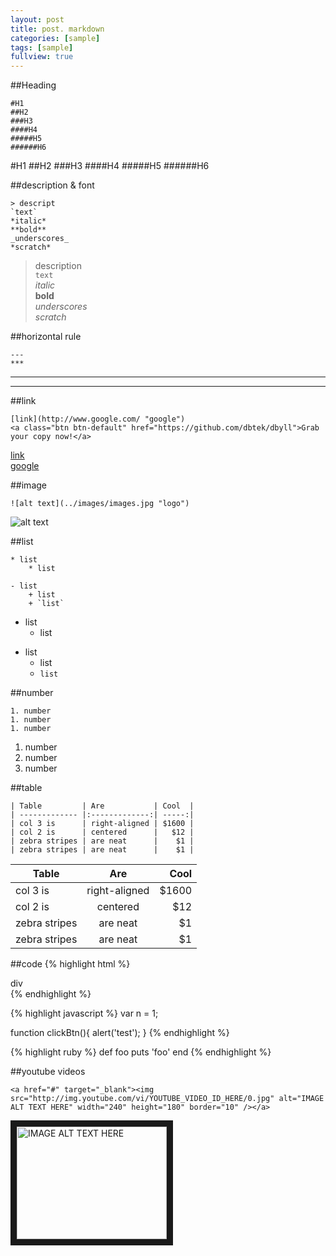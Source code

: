 ```yaml
---
layout: post
title: post. markdown
categories: [sample]
tags: [sample]
fullview: true
---
```


##Heading
    
    #H1
    ##H2
    ###H3
    ####H4
    #####H5
    ######H6
    
#H1
##H2
###H3
####H4
#####H5
######H6

##description & font
    
    > descript
    `text`
    *italic*
    **bold**
    _underscores_
    *scratch*

> description  
`text`  
*italic*  
**bold**  
_underscores_  
*scratch*  

##horizontal rule
    
    ---
    ***
    
---
***

##link
    
    [link](http://www.google.com/ "google")
    <a class="btn btn-default" href="https://github.com/dbtek/dbyll">Grab your copy now!</a>
    
[link](http://www.google.com/ "google")  
<a class="btn btn-default" href="http://www.google.com/">google</a>  

##image
    
    ![alt text](../images/images.jpg "logo")
    
![alt text](../images/images.jpg "logo")  

##list
    
    * list  
        * list  
    
    - list
        + list
        + `list`
        
* list  
    * list  

- list
    + list
    + `list`
    
##number
    
    1. number
    1. number
    1. number
    
1. number
1. number
1. number

##table
    
    | Table         | Are           | Cool  |
    | ------------- |:-------------:| -----:|
    | col 3 is      | right-aligned | $1600 |
    | col 2 is      | centered      |   $12 |
    | zebra stripes | are neat      |    $1 |
    | zebra stripes | are neat      |    $1 |
    
| Table         | Are           | Cool  |
| ------------- |:-------------:| -----:|
| col 3 is      | right-aligned | $1600 |
| col 2 is      | centered      |   $12 |
| zebra stripes | are neat      |    $1 |
| zebra stripes | are neat      |    $1 |  


##code
{% highlight html %}
<div>div</div>
{% endhighlight %}

{% highlight javascript %}
var n = 1;

function clickBtn(){
    alert('test');
}
{% endhighlight %}

{% highlight ruby %}
def foo
  puts 'foo'
end
{% endhighlight %}

##youtube videos
    
    <a href="#" target="_blank"><img src="http://img.youtube.com/vi/YOUTUBE_VIDEO_ID_HERE/0.jpg" alt="IMAGE ALT TEXT HERE" width="240" height="180" border="10" /></a>
        
<a href="#" target="_blank"><img src="http://img.youtube.com/vi/YOUTUBE_VIDEO_ID_HERE/0.jpg" alt="IMAGE ALT TEXT HERE" width="240" height="180" border="10" /></a>
